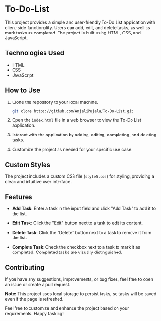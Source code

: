 # To-Do-List

This project provides a simple and user-friendly To-Do List application with client-side functionality. Users can add, edit, and delete tasks, as well as mark tasks as completed. The project is built using HTML, CSS, and JavaScript.

## Technologies Used

- HTML
- CSS
- JavaScript

## How to Use

1. Clone the repository to your local machine.

    ```bash
    git clone https://github.com/AnjaliPujala/To-Do-List.git
    ```

2. Open the `index.html` file in a web browser to view the To-Do List application.

3. Interact with the application by adding, editing, completing, and deleting tasks.

4. Customize the project as needed for your specific use case.

## Custom Styles

The project includes a custom CSS file (`style5.css`) for styling, providing a clean and intuitive user interface.

## Features

- **Add Task**: Enter a task in the input field and click "Add Task" to add it to the list.

- **Edit Task**: Click the "Edit" button next to a task to edit its content.

- **Delete Task**: Click the "Delete" button next to a task to remove it from the list.

- **Complete Task**: Check the checkbox next to a task to mark it as completed. Completed tasks are visually distinguished.

## Contributing

If you have any suggestions, improvements, or bug fixes, feel free to open an issue or create a pull request.

**Note:** This project uses local storage to persist tasks, so tasks will be saved even if the page is refreshed.

Feel free to customize and enhance the project based on your requirements. Happy tasking!
